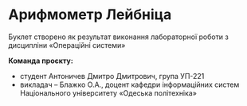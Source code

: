 # Арифмометр Лейбніца 
Буклет створено як результат виконання лабораторної роботи з дисципліни
«Операційні системи»

**Команда проєкту:**
+ студент Антоничев Дмитро Дмитрович, група УП-221
+ викладач – Блажко О.А., доцент кафедри інформаційних систем Національного
університету «Одеська політехніка»

